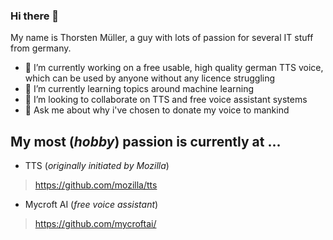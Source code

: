 ### Hi there 👋

My name is Thorsten Müller, a guy with lots of passion for several IT stuff from germany.

- 🔭 I’m currently working on a free usable, high quality german TTS voice, which can be used by anyone without any licence struggling
- 🌱 I’m currently learning topics around machine learning
- 👯 I’m looking to collaborate on TTS and free voice assistant systems
- 💬 Ask me about why i've chosen to donate my voice to mankind

## My most (*hobby*) passion is currently at ...

* TTS (*originally initiated by Mozilla*)
> https://github.com/mozilla/tts
* Mycroft AI (*free voice assistant*)
> https://github.com/mycroftai/
<!--
**thorstenMueller/thorstenMueller** is a ✨ _special_ ✨ repository because its `README.md` (this file) appears on your GitHub profile.

Here are some ideas to get you started:


- 🤔 I’m looking for help with ...

- 📫 How to reach me: ...
- 😄 Pronouns: ...
- ⚡ Fun fact: ...
-->
